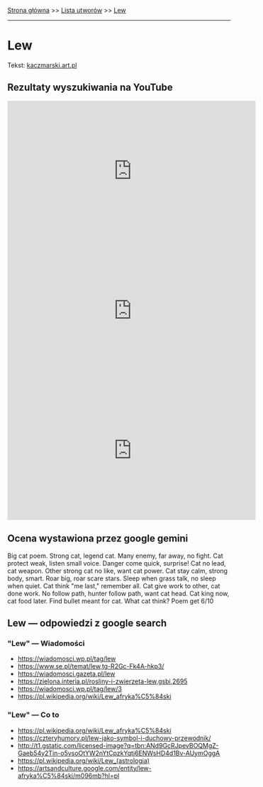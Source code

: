 [Strona główna](../index.md) >> [Lista utworów](../list.md) >> [Lew](254.md)

---

# Lew

Tekst: [kaczmarski.art.pl](https://www.kaczmarski.art.pl/tworczosc/wiersze/lew/)

## Rezultaty wyszukiwania na YouTube

<iframe width="560" height="315" src="https://www.youtube.com/embed/ji0_DFmeDiE?si=IdontcarewhotheIRSsendsImnotpayingtaxes" title="YouTube video player" frameborder="0" allow="accelerometer; autoplay; clipboard-write; encrypted-media; gyroscope; picture-in-picture; web-share" referrerpolicy="strict-origin-when-cross-origin" allowfullscreen></iframe>

<iframe width="560" height="315" src="https://www.youtube.com/embed/9XDMLBpP7Mg?si=IdontcarewhotheIRSsendsImnotpayingtaxes" title="YouTube video player" frameborder="0" allow="accelerometer; autoplay; clipboard-write; encrypted-media; gyroscope; picture-in-picture; web-share" referrerpolicy="strict-origin-when-cross-origin" allowfullscreen></iframe>

<iframe width="560" height="315" src="https://www.youtube.com/embed/cof6hDLX4io?si=IdontcarewhotheIRSsendsImnotpayingtaxes" title="YouTube video player" frameborder="0" allow="accelerometer; autoplay; clipboard-write; encrypted-media; gyroscope; picture-in-picture; web-share" referrerpolicy="strict-origin-when-cross-origin" allowfullscreen></iframe>

## Ocena wystawiona przez google gemini

Big cat poem. Strong cat, legend cat. Many enemy, far away, no fight. Cat protect weak, listen small voice. Danger come quick, surprise! Cat no lead, cat weapon. Other strong cat no like, want cat power. Cat stay calm, strong body, smart. Roar big, roar scare stars. Sleep when grass talk, no sleep when quiet. Cat think "me last," remember all. Cat give work to other, cat done work. No follow path, hunter follow path, want cat head. Cat king now, cat food later. Find bullet meant for cat. What cat think? Poem get 6/10


## Lew — odpowiedzi z google search

### "Lew" — Wiadomości

- <https://wiadomosci.wp.pl/tag/lew>
- <https://www.se.pl/temat/lew,tg-R2Gc-Fk4A-hkp3/>
- <https://wiadomosci.gazeta.pl/lew>
- <https://zielona.interia.pl/rosliny-i-zwierzeta-lew,gsbi,2695>
- <https://wiadomosci.wp.pl/tag/lew/3>
- <https://pl.wikipedia.org/wiki/Lew_afryka%C5%84ski>

### "Lew" — Co to

- <https://pl.wikipedia.org/wiki/Lew_afryka%C5%84ski>
- <https://czteryhumory.pl/lew-jako-symbol-i-duchowy-przewodnik/>
- <http://t1.gstatic.com/licensed-image?q=tbn:ANd9GcRJpevBOQMgZ-Gaeb54y2Tin-o5vsoOtYW2nYtCpzkYqtj6ENWsHD4d1Bv-AUymOggA>
- <https://pl.wikipedia.org/wiki/Lew_(astrologia)>
- <https://artsandculture.google.com/entity/lew-afryka%C5%84ski/m096mb?hl=pl>

